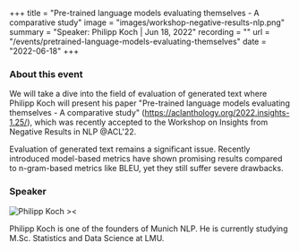 +++
title = "Pre-trained language models evaluating themselves - A comparative study"
image = "images/workshop-negative-results-nlp.png"
summary = "Speaker: Philipp Koch | Jun 18, 2022"
recording = ""
url = "/events/pretrained-language-models-evaluating-themselves"
date = "2022-06-18"
+++

<!--more-->

### About this event

We will take a dive into the field of evaluation of generated text where Philipp Koch will present his paper "Pre-trained language models evaluating themselves - A comparative study" (https://aclanthology.org/2022.insights-1.25/), which was recently accepted to the Workshop on Insights from Negative Results in NLP @ACL'22.

Evaluation of generated text remains a significant issue. Recently introduced model-based metrics have shown promising results compared to n-gram-based metrics like BLEU, yet they still suffer severe drawbacks. 

### Speaker

![Philipp Koch ><](/images/philipp-koch.jpg)

Philipp Koch is one of the founders of Munich NLP. He is currently studying M.Sc. Statistics and Data Science at LMU.
